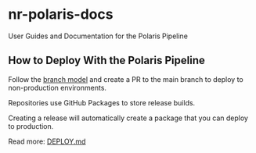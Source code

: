 # nr-polaris-docs

User Guides and Documentation for the Polaris Pipeline

## How to Deploy With the Polaris Pipeline

Follow the [branch model](CONTRIBUTING.md#branch-model) and create a PR to the main branch to deploy to non-production environments.

Repositories use GitHub Packages to store release builds.

Creating a release will automatically create a package that you can deploy to production.

Read more: [DEPLOY.md](DEPLOY.md)

